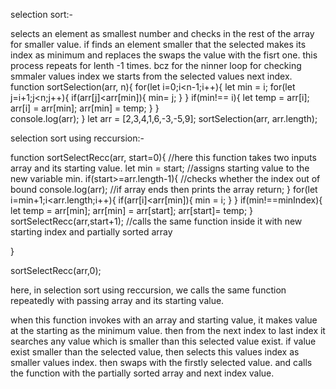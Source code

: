 selection sort:- 

selects an element as smallest number and checks in the rest of the array for smaller value. 
if finds an element smaller that the selected makes its index as minimum and replaces the swaps the value with the fisrt one. 
this process repeats for lenth -1 times. bcz for the ninner loop for checking smmaler values index we starts from the selected values next index.
function sortSelection(arr, n){
    for(let i=0;i<n-1;i++){
        let min = i;
        for(let j=i+1;j<n;j++){
            if(arr[j]<arr[min]){
                min= j;
            }
        }
        if(min!== i){
          let temp = arr[i];
          arr[i] = arr[min];
          arr[min] = temp;
        }
    }  
    console.log(arr);
}
let arr = [2,3,4,1,6,-3,-5,9];
sortSelection(arr, arr.length);



selection sort using reccursion:-

function sortSelectRecc(arr, start=0){   //here this function takes two inputs array and its starting value.
    let min = start;        //assigns starting value to the new variable min.
    if(start>=arr.length-1){ //checks whether the index out of bound
        console.log(arr); //if array ends then prints the array
        return;
    }
    for(let i=min+1;i<arr.length;i++){ 
        if(arr[i]<arr[min]){
            min = i;
        }
    }
    if(min!==minIndex){
        let temp = arr[min];
        arr[min] = arr[start];
        arr[start]= temp;
    }
    sortSelectRecc(arr,start+1); //calls the same function inside it with new starting index and partially sorted array

}


sortSelectRecc(arr,0);




here, in selection sort using reccursion, we calls the same function repeatedly with passing array and its starting value.

when this function invokes with an array and starting value, it makes value at the starting as the minimum value. then from the next index to last index it searches 
any value which is smaller than this selected value exist. if value exist smaller than the selected value, then selects this values index as smaller values index. 
then swaps with the firstly selected value. and calls the function with the partially sorted array and next index value.
